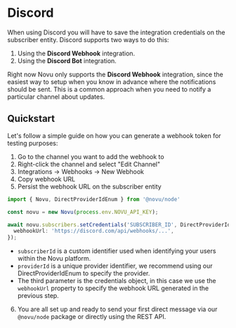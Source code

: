 # Discord

When using Discord you will have to save the integration credentials on the subscriber entity. Discord supports two ways to do this:
1. Using the **Discord Webhook** integration.
2. Using the **Discord Bot** integration.

Right now Novu only supports the **Discord Webhook** integration, since the easiest way to setup when you know in advance where the notifications should be sent. This is a common approach when you need to notify a particular channel about updates.

## Quickstart

Let's follow a simple guide on how you can generate a webhook token for testing purposes:
1. Go to the channel you want to add the webhook to
2. Right-click the channel and select "Edit Channel"
3. Integrations -> Webhooks -> New Webhook
4. Copy webhook URL
5. Persist the webhook URL on the subscriber entity

  ```typescript
  import { Novu, DirectProviderIdEnum } from '@novu/node'

  const novu = new Novu(process.env.NOVU_API_KEY);

  await novu.subscribers.setCredentials('SUBSCRIBER_ID', DirectProviderIdEnum.Discord, {
    webhookUrl: 'https://discord.com/api/webhooks/...',
  });
  ```

- `subscriberId` is a custom identifier used when identifying your users within the Novu platform.
- `providerId` is a unique provider identifier, we recommend using our DirectProviderIdEnum to specify the provider.
- The third parameter is the credentials object, in this case we use the `webhookUrl` property to specify the webhook URL generated in the previous step.

<!-- markdownlint-disable MD029 -->
6. You are all set up and ready to send your first direct message via our `@novu/node` package or directly using the REST API. 
<!-- markdownlint-enable MD029 -->
